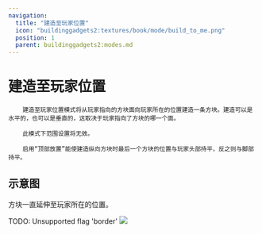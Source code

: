 ```yaml
---
navigation:
  title: "建造至玩家位置"
  icon: "buildinggadgets2:textures/book/mode/build_to_me.png"
  position: 1
  parent: buildinggadgets2:modes.md
---
```


# 建造至玩家位置

        建造至玩家位置模式将从玩家指向的方块面向玩家所在的位置建造一条方块。建造可以是水平的，也可以是垂直的，这取决于玩家指向了方块的哪一个面。

        此模式下范围设置将无效。

        启用“顶部放置”能使建造纵向方块时最后一个方块的位置与玩家头部持平，反之则与脚部持平。

## 示意图

方块一直延伸至玩家所在的位置。

TODO: Unsupported flag 'border'
![](ghost_render.png)

